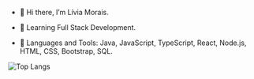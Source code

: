 - 👋 Hi there, I’m Lívia Morais. 
 
- 👀 Learning Full Stack Development.
 
- 🌱 Languages and Tools: Java, JavaScript, TypeScript, React, Node.js, HTML, CSS, Bootstrap, SQL.

![Top Langs](https://github-readme-stats.vercel.app/api/top-langs/?username=livmorais&theme=tokyonight)

<!---
livmorais/livmorais is a ✨ special ✨ repository because its `README.md` (this file) appears on your GitHub profile.
You can click the Preview link to take a look at your changes.
--->
